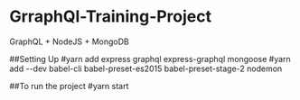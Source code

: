 # GrraphQl-Training-Project
GraphQL + NodeJS + MongoDB

##Setting Up
#yarn add express graphql express-graphql mongoose
#yarn add --dev babel-cli babel-preset-es2015 babel-preset-stage-2 nodemon

##To run the project
#yarn start